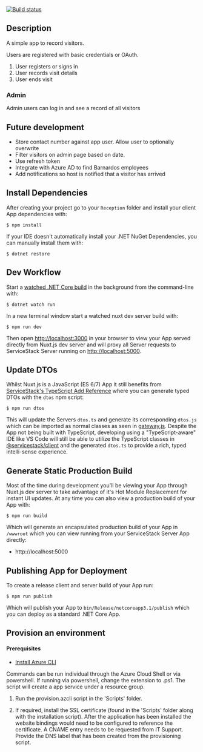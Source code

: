 
[![Build status](https://ci.appveyor.com/api/projects/status/ehs1oynofatousqq?svg=true)](https://ci.appveyor.com/project/RichardNewman/reception)

## Description

A simple app to record visitors. 

Users are registered with basic credentials or OAuth. 

1. User registers or signs in
2. User records visit details
3. User ends visit

### Admin

Admin users can log in and see a record of all visitors

## Future development

* Store contact number against app user. Allow user to optionally overwrite
* Filter visitors on admin page based on date. 
* Use refresh token
* Integrate with Azure AD to find Barnardos employees
* Add notifications so host is notified that a visitor has arrived 

## Install Dependencies

After creating your project go to your `Reception` folder and install your client App dependencies with:

    $ npm install

If your IDE doesn't automatically install your .NET NuGet Dependencies, you can manually install them with:

    $ dotnet restore

## Dev Workflow

Start a [watched .NET Core build](https://docs.servicestack.net/templates-websites#watched-net-core-builds) in the background from the command-line with:

    $ dotnet watch run

In a new terminal window start a watched nuxt dev server build with:

    $ npm run dev

Then open [http://localhost:3000](http://localhost:3000) in your browser to view your App served directly from Nuxt.js dev server and will proxy all Server requests to ServiceStack Server running on [http://localhost:5000](http://localhost:5000).

## Update DTOs

Whilst Nuxt.js is a JavaScript (ES 6/7) App it still benefits from [ServiceStack's TypeScript Add Reference](https://docs.servicestack.net/typescript-add-servicestack-reference) where you can generate typed DTOs with the `dtos` npm script:

    $ npm run dtos

This will update the Servers `dtos.ts` and generate its corresponding `dtos.js` which can be imported as normal classes as seen in 
[gateway.js](https://github.com/NetCoreTemplates/vue-nuxt/blob/master/Reception/src/shared/gateway.js#L3). Despite the App not being built with TypeScript, developing using a "TypeScript-aware" IDE like VS Code will still be able to utilize the TypeScript classes in [@servicestack/client](https://github.com/ServiceStack/servicestack-client) and the generated `dtos.ts` to provide a rich, typed intelli-sense experience.

## Generate Static Production Build

Most of the time during development you'll be viewing your App through Nuxt.js dev server to take advantage of it's Hot Module Replacement for instant UI updates. At any time you can also view a production build of your App with:

    $ npm run build

Which will generate an encapsulated production build of your App in `/wwwroot` which you can view running from your ServiceStack Server App directly:

 - http://localhost:5000

## Publishing App for Deployment

To create a release client and server build of your App run:

    $ npm run publish

Which will publish your App to `bin/Release/netcoreapp3.1/publish` which you can deploy as a standard .NET Core App.


## Provision an environment

#### Prerequisites
* [Install Azure CLI](https://docs.microsoft.com/en-us/cli/azure/install-azure-cli?view=azure-cli-latest)

Commands can be run individual through the Azure Cloud Shell or via powershell. If running via powershell, change the extension to .ps1.
The script will create a app service under a resource group.

1. Run the provision.azcli script in the 'Scripts' folder. 

2. If required, install the SSL certificate (found in the 'Scripts' folder along with the installation script). After the application has been installed the website bindings would need to be configured to reference the certificate. A CNAME entry needs to be requested from IT Support. Provide the DNS label that has been created from the provisioning script.
